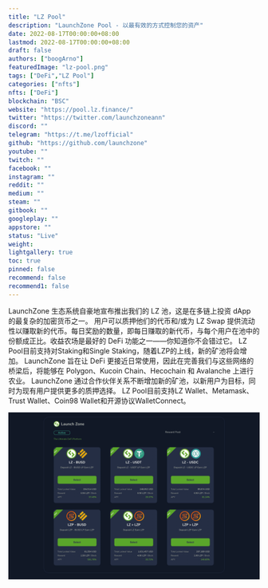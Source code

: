 ```yaml
---
title: "LZ Pool"
description: "LaunchZone Pool - 以最有效的方式控制您的资产"
date: 2022-08-17T00:00:00+08:00
lastmod: 2022-08-17T00:00:00+08:00
draft: false
authors: ["boogArno"]
featuredImage: "lz-pool.png"
tags: ["DeFi","LZ Pool"]
categories: ["nfts"]
nfts: ["DeFi"]
blockchain: "BSC"
website: "https://pool.lz.finance/"
twitter: "https://twitter.com/launchzoneann"
discord: ""
telegram: "https://t.me/lzofficial"
github: "https://github.com/launchzone"
youtube: ""
twitch: ""
facebook: ""
instagram: ""
reddit: ""
medium: ""
steam: ""
gitbook: ""
googleplay: ""
appstore: ""
status: "Live"
weight: 
lightgallery: true
toc: true
pinned: false
recommend: false
recommend1: false
---
```

LaunchZone 生态系统自豪地宣布推出我们的 LZ 池，这是在多链上投资 dApp 的最复杂的加密货币之一。
用户可以质押他们的代币和/或为 LZ Swap 提供流动性以赚取新的代币。每日奖励的数量，即每日赚取的新代币，与每个用户在池中的份额成正比。收益农场是最好的 DeFi 功能之一——你知道你不会错过它。
LZ Pool目前支持对Staking和Single Staking，随着LZP的上线，新的矿池将会增加。 LaunchZone 旨在让 DeFi 更接近日常使用，因此在完善我们与这些网络的桥梁后，将能够在 Polygon、Kucoin Chain、Hecochain 和 Avalanche 上进行农业。
LaunchZone 通过合作伙伴关系不断增加新的矿池，以新用户为目标，同时为现有用户提供更多的质押选择。
LZ Pool目前支持LZ Wallet、Metamask、Trust Wallet、Coin98 Wallet和开源协议WalletConnect。

![lzpool-dapp-defi-bsc-image1_180e5129cb929e98743c9b3b61bca560](lzpool-dapp-defi-bsc-image1_180e5129cb929e98743c9b3b61bca560.png)